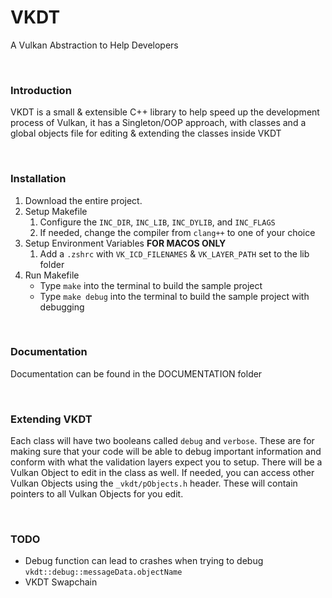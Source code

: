 # VKDT
A Vulkan Abstraction to Help Developers

<br>

### Introduction

VKDT is a small & extensible C++ library to help speed up the development process of Vulkan, it has a Singleton/OOP approach, with classes and a global objects file for editing & extending the classes inside VKDT

<br>

### Installation

1. Download the entire project.
2. Setup Makefile
    1. Configure the `INC_DIR`, `INC_LIB`, `INC_DYLIB`, and `INC_FLAGS`
    2. If needed, change the compiler from `clang++` to one of your choice
3. Setup Environment Variables **FOR MACOS ONLY**
    1. Add a `.zshrc` with `VK_ICD_FILENAMES` & `VK_LAYER_PATH` set to the lib folder
4. Run Makefile
    - Type `make` into the terminal to build the sample project
    - Type `make debug` into the terminal to build the sample project with debugging

<br>


### Documentation

Documentation can be found in the DOCUMENTATION folder

<br>

### Extending VKDT

Each class will have two booleans called `debug` and `verbose`. These are for making sure that your code will be able to debug important information and conform with what the validation layers expect you to setup.
There will be a Vulkan Object to edit in the class as well. If needed, you can access other Vulkan Objects using the `_vkdt/pObjects.h` header. These will contain pointers to all Vulkan Objects for you edit.

<br>

### TODO

- Debug function can lead to crashes when trying to debug `vkdt::debug::messageData.objectName`
- VKDT Swapchain